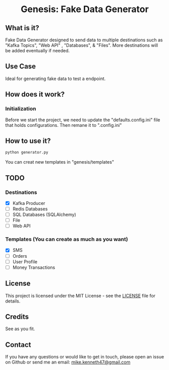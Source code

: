 <h1 align="center">Genesis: Fake Data Generator</h1>

## What is it?
Fake Data Generator designed to send data to multiple destinations such as "Kafka Topics", "Web API" , "Databases", &amp; "Files".
More destinations will be added eventually if needed.

## Use Case
Ideal for generating fake data to test a endpoint.


## How does it work?
### Initialization
Before we start the project, we need to update the "defaults.config.ini" file that holds configurations. Then remane it to ".config.ini"

## How to use it?

```python
python generator.py
```
You can creat new templates in "genesis/templates"

## TODO 
### Destinations
- [x] Kafka Producer
- [ ] Redis Databases
- [ ] SQL Databases (SQLAlchemy)
- [ ] File
- [ ] Web API

### Templates (You can create as much as you want)

- [x] SMS
- [ ] Orders
- [ ] User Profile
- [ ] Money Transactions

## License

This project is licensed under the MIT License - see the [LICENSE](LICENSE) file for details.

## Credits

See as you fit.

## Contact

If you have any questions or would like to get in touch, please open an issue on Github or send me an email: <mike.kenneth47@gmail.com>